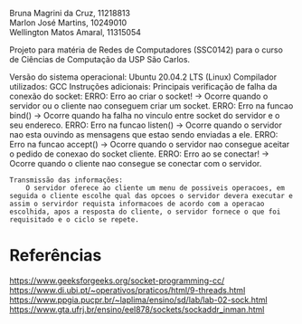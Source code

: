 Bruna Magrini da Cruz, 11218813  
Marlon José Martins, 10249010  
Wellington Matos Amaral, 11315054  

Projeto para matéria de Redes de Computadores (SSC0142) para o curso de Ciências de Computação da USP São Carlos.

Versão do sistema operacional: Ubuntu 20.04.2 LTS (Linux)
Compilador utilizados: GCC
Instruções adicionais: 
    Principais verificação de falha da conexão do socket:
        ERRO: Erro ao criar o socket! -> Ocorre quando o servidor ou o cliente nao conseguem criar um socket.
        ERRO: Erro na funcao bind() -> Ocorre quando ha falha no vinculo entre socket do servidor e o seu endereco.
        ERRO: Erro na funcao listen() -> Ocorre quando o servidor nao esta ouvindo as mensagens que estao sendo enviadas a ele.
        ERRO: Erro na funcao accept() -> Ocorre quando o servidor nao consegue aceitar o pedido de conexao do socket cliente.
        ERRO: Erro ao se conectar! -> Ocorre quando o cliente nao consegue se conectar com o servidor.

    Transmissão das informações:
        O servidor oferece ao cliente um menu de possiveis operacoes, em seguida o cliente escolhe qual das opcoes o servidor devera executar e assim o servirdor requista informacoes de acordo com a operacao escolhida, apos a resposta do cliente, o servidor fornece o que foi requisitado e o ciclo se repete. 

# Referências
https://www.geeksforgeeks.org/socket-programming-cc/  
https://www.di.ubi.pt/~operativos/praticos/html/9-threads.html  
https://www.ppgia.pucpr.br/~laplima/ensino/sd/lab/lab-02-sock.html  
https://www.gta.ufrj.br/ensino/eel878/sockets/sockaddr_inman.html